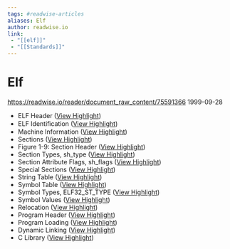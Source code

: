 ```yaml
---
tags: #readwise-articles
aliases: Elf
author: readwise.io
link:
 - "[[elf]]"
 - "[[Standards]]"
---
```

# Elf

https://readwise.io/reader/document_raw_content/75591366
1999-09-28

- ELF Header ([View Highlight](https://read.readwise.io/read/01hmkxs70j7d7k64c4fx3chts7))
- ELF Identiﬁcation ([View Highlight](https://read.readwise.io/read/01hmkxxewrajz8rkgg2m5k01ej))
- Machine Information ([View Highlight](https://read.readwise.io/read/01hmkxxr4zst52af2mtfeyv0pm))
- Sections ([View Highlight](https://read.readwise.io/read/01hmkxxx71ecca68egr6n6m0dd))
- Figure 1-9: Section Header ([View Highlight](https://read.readwise.io/read/01hmm70hegebe6qn8q7y1gevax))
- Section Types, sh_type ([View Highlight](https://read.readwise.io/read/01hmm80ref9f30t5cje8nv4mxv))
- Section Attribute Flags, sh_flags ([View Highlight](https://read.readwise.io/read/01hmm81bdm4rnadn454kj17dky))
- Special Sections ([View Highlight](https://read.readwise.io/read/01hmkxy6tk8vbg35f6byajb352))
- String Table ([View Highlight](https://read.readwise.io/read/01hmkxybvtv9e9r9t55pxx2ky4))
- Symbol Table ([View Highlight](https://read.readwise.io/read/01hmkxyf7y4vqw7bhb4w60edm5))
- Symbol Types, ELF32_ST_TYPE ([View Highlight](https://read.readwise.io/read/01hmmtkbc23r1ga2tqkrmyscvy))
- Symbol Values ([View Highlight](https://read.readwise.io/read/01hmkxymsr0zazyx6j2ng7tf1e))
- Relocation ([View Highlight](https://read.readwise.io/read/01hmkxyqjaft59pzn87rwy14rt))
- Program Header ([View Highlight](https://read.readwise.io/read/01hmkxze8gt8j0h31xtr75f2s9))
- Program Loading ([View Highlight](https://read.readwise.io/read/01hmky0qr3y6v8ztg6r4scm6vp))
- Dynamic Linking ([View Highlight](https://read.readwise.io/read/01hmky0y6pgc08mmfbt2n1vy7q))
- C Library ([View Highlight](https://read.readwise.io/read/01hmky1e0c1ad1m41q3415jfd7))
